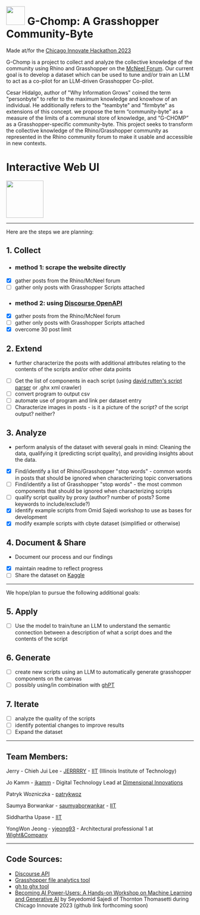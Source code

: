 
# <img src="https://github.com/community-bytes/c-bytes/assets/9583495/098d7028-15fb-4a98-bb5a-3e6f5fde8de1" width="50"/> G-Chomp: A Grasshopper Community-Byte
Made at/for the [Chicago Innovate Hackathon 2023](https://www.chicagoinnovate.tech/hackathon)

G-Chomp is a project to collect and analyze the collective knowledge of the community using Rhino and Grasshopper on the [McNeel Forum](https://discourse.mcneel.com/).  Our current goal is to develop a dataset which can be used to tune and/or train an LLM to act as a co-pilot for an LLM-driven Grasshopper Co-pilot.  

Cesar Hidalgo, author of "Why Information Grows" coined the term "personbyte" to refer to the maximum knowledge and knowhow of an individual.  He additionally refers to the "teambyte" and "firmbyte" as extensions of this concept.  we propose the term “community-byte” as a measure of the limits of a communal store of knowledge, and “G-CHOMP” as a Grasshopper-specific community-byte.  This project seeks to transform the collective knowledge of the Rhino/Grasshopper community as represented in the Rhino community forum to make it usable and accessible in new contexts. 

# Interactive Web UI
<img src="https://github.com/saumyaborwankar/c-bytes/assets/46644513/da2c7713-4efc-4b10-bb96-fea4bb801340" width="100" height="100">


---
Here are the steps we are planning:

## 1. Collect
- ### method 1: scrape the website directly
- [x] gather posts from the Rhino/McNeel forum
- [ ] gather only posts with Grasshopper Scripts attached
- ### method 2: using [Discourse OpenAPI](https://docs.discourse.org/)
- [x] gather posts from the Rhino/McNeel forum
- [ ] gather only posts with Grasshopper Scripts attached
- [x] overcome 30 post limit   
## 2. Extend
- further characterize the posts with additional attributes relating to the contents of the scripts and/or other data points
- [ ] Get the list of components in each script (using [david rutten's script parser](https://discourse.mcneel.com/t/get-grasshopper-document-object-count-without-opening-grasshopper/78311/4) or .ghx xml crawler)
- [ ] convert program to output csv
- [ ] automate use of program and link per dataset entry
- [ ] Characterize images in posts - is it a picture of the script? of the script output? neither? 
## 3. Analyze
- perform analysis of the dataset with several goals in mind: Cleaning the data, qualifying it (predicting script quality), and providing insights about the data.
- [x] Find/identify a list of Rhino/Grasshopper "stop words" - common words in posts that should be ignored when characterizing topic conversations
- [ ] Find/identify a list of Grasshopper "stop words" - the most common components that should be ignored when characterizing scripts
- [ ] qualify script quality by proxy (author? number of posts? Some keywords to include/exclude?)
- [x] identify example scripts from Omid Sajedi workshop to use as bases for development
- [x] modify example scripts with cbyte dataset (simplified or otherwise)
## 4. Document & Share
- Document our process and our findings
- [x] maintain readme to reflect progress 
- [ ] Share the dataset on [Kaggle](https://www.kaggle.com/datasets)
---

We hope/plan to pursue the following additional goals:
## 5. Apply
- [ ] Use the model to train/tune an LLM to understand the semantic connection between a description of what a script does and the contents of the script
## 6. Generate
- [ ] create new scripts using an LLM to automatically generate grasshopper components on the canvas
- [ ] possibly using/in combination with [ghPT](https://github.com/enmerk4r/GHPT)
## 7. Iterate
- [ ] analyze the quality of the scripts
- [ ] identify potential changes to improve results
- [ ] Expand the dataset

---

## Team Members:
Jerry - Chieh Jui Lee - [JERRRRY](https://github.com/JERRRRY) - [IIT](https://www.iit.edu/) (Illinois Institute of Technology) 

Jo Kamm - [jkamm](https://github.com/jkamm) - Digital Technology Lead at [Dimensional Innovations](dimin.com)

Patryk Wozniczka - [patrykwoz](https://github.com/patrykwoz) 

Saumya Borwankar - [saumyaborwankar](https://github.com/saumyaborwankar) - [IIT](https://www.iit.edu/) 

Siddhartha Upase - [IIT](https://www.iit.edu/) 

YongWon Jeong - [yjeong93](https://github.com/yjeong93) - Architectural professional 1 at [Wight&Company](https://www.wightco.com/)   

---
## Code Sources:
- [Discourse API](https://docs.discourse.org/)
- [Grasshopper file analytics tool](https://discourse.mcneel.com/t/get-grasshopper-document-object-count-without-opening-grasshopper/78311)
- [gh to ghx tool](https://bitbucket.org/RILGH/ghtoghx/src/master/)
- [Becoming AI Power-Users: A Hands-on Workshop on Machine Learning and Generative AI](https://www.chicagoinnovate.tech/courses-1/becoming-ai-power-users%3A-a-hands-on-workshop-on-machine-learning-and-generative-ai) by Seyedomid Sajedi of Thornton Thomasetti during Chicago Innovate 2023 (github link forthcoming soon)
